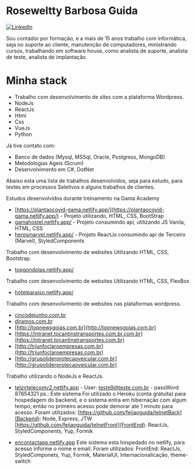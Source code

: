 # Roseweltty Barbosa Guida

[![LinkedIn](https://img.shields.io/badge/LinkedIn-rosewelttybguida-blue)](https://www.linkedin.com/in/rosewelttybguida/)



Sou contador por formação, e a mais de 15 anos trabalho com informática, seja no suporte ao cliente, manutenção de computadores, ministrando cursos, trabalhando em software house, como analista de suporte, analista de teste, analista de implantação.

# Minha stack

  - Trabalho com desenvolvimento de sites com a plataforma Wordpress.
  - NodeJs
  - ReactJs
  - Html
  - Css
  - VueJs
  - Python

Já tive contato com:
  - Banco de dados (Mysql, MSSql, Oracle, Postgress, MongoDB)
  - Metodologias Ageis (Scrum)
  - Desenvolvimento em C#, DotNet

Abaixo esta uma lista de trabalhos desenvolvidos, seja para estudo, para testes em processos Seletivos e alguns trabalhos de clientes.

Estudos desenvolvidos durante treinamento na Gama Academy

  - [https://plantaocovid-gama.netlify.app/](https://plantaocovid-gama.netlify.app/) - Projeto utilizando, HTML, CSS, BootStrap
  - [gamahostel.netlify.app/](https://gamahostel.netlify.app/) - Projeto consumindo api, utilizando JS Vanila, HTML, CSS
  - [herosmarvel.netlify.app/](https://herosmarvel.netlify.app/) - Projeto ReactJs consumindo api de Terceiro (Marvel), StyledComponents

Trabalho com desenvolvimento de websites Utilizando HTML, CSS, Bootstrap.

  - [topgondolas.netlify.app/](https://topgondolas.netlify.app/)
  
Trabalho com desenvolvimento de websites Utilizando HTML, CSS, FlexBox

  - [hotelparaiso.netlify.app/](https://hotelparaiso.netlify.app/)

Trabalho com desenvolvimento de websites nas plataformas wordpress.

  - [cincodejunho.com.br](http://www.cincodejunho.com.br)
  - [diramos.com.br](http://diramos.com.br)
  - [http://topnewsgoias.com.br](http://topnewsgoias.com.br)
  - [https://intranet.tocantinstransportes.com.br.com.br](https://intranet.tocantinstransportes.com.br)
  - [http://triunfoclaroempresas.com.br](http://triunfoclaroempresas.com.br)
  - [http://grupoliderprotecaoveicular.com.br](http://grupoliderprotecaoveicular.com.br)
  
Trabalho utilizando o NodeJs e ReactJs.

  - [telzirtelecomv2.netlify.app](https://telzirtelecomv2.netlify.app) - User: teste9@teste.com.br - passWord: 87654321
    ps.: Este sistema Foi utilizado o Heroku (conta gratuita) para hospedagem do backend, e o sistema entra em hibernação com algum tempo, então no primeiro acesso pode demorar ate 1 minuto para acesso.
    Foram utilizados:
    [https://github.com/feijaoguida/telnetBack](Backend): Node, Express, JTW
    [https://github.com/feijaoguida/telnetFront](FrontEnd): ReactJs, StyledComponents, Yup, Formik
    
  - [encontactapp.netlify.app](https://encontactapp.netlify.app/)
    Este sistema esta hospedado no netlify, para acesso informe o nome e email.
    Foram utilizados:
    FrontEnd: ReactJs, StyledComponets, Yup, Formik, MaterialUI, Internacionalicação, theme-switch



